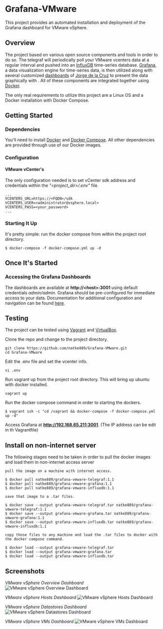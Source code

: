 # Grafana-VMware

This project provides an automated installation and deployment of the Grafana dashboard for VMware vSphere.

## Overview
The project based on various open source components and tools in order to do so. The telegraf will periodically poll your VMware vcenters data at a regular interval and pushed into an [InfluxDB](https://www.influxdata.com/) time-series database. [Grafana](https://grafana.com/), a data visualization engine for time-series data, is then utilized along with several customized [dashboards](https://github.com/jorgedlcruz/vmware-grafana) of [Jorge de la Cruz](https://github.com/jorgedlcruz) to present the data graphically with . All of these components are integrated together using [Docker](https://www.docker.com/).

The only real requirements to utilize this project are a Linux OS and a Docker installation with Docker Compose.

## Getting Started
### Dependencies
You'll need to install [Docker](https://docs.docker.com/install/) and [Docker Compose](https://docs.docker.com/compose/install/). All other dependencies are provided through use of our Docker images.
### Configuration
#### VMware vCenter's
The only configuration needed is to set vCenter sdk address and credentials within the *"<project_dir\>/.env"* file. 
~~~~
...
VCENTERS_URL=https://<FQDN>/sdk
VCENTERS_USER=<administrator@vsphere.local>
VCENTERS_PASS=<your_password>
...
~~~~

### Starting It Up
It's pretty simple: run the docker compose from within the project root directory.

~~~~
$ docker-compose -f docker-compose.yml up -d
~~~~

## Once It's Started
### Accessing the Grafana Dashboards
The dashboards are available at **http://<host\>:3001** using default credentials _admin/admin_. Grafana should be pre-configured for immediate access to your data. Documentation for additional configuration and navigation can be found [here](http://docs.grafana.org/guides/getting_started/).

## Testing
The project can be tested using [Vagrant](https://www.vagrantup.com/docs/installation) and [VirtualBox](https://www.virtualbox.org/wiki/Downloads). 

Clone the repo and change to the project directory.
~~~~
git clone https://github.com/natke889/Grafana-VMware.git
cd Grafana-VMware
~~~~

Edit the .env file and set the vcenter info.
~~~~
vi .env
~~~~

Run vagrant up from the project root directory. This will bring up ubuntu with docker installed. 
~~~~
vagrant up
~~~~

Run the docker compose command in order to starting the dockers.
~~~~
$ vagrant ssh -c "cd /vagrant && docker-compose -f docker-compose.yml up -d"
~~~~

Access Grafana at **http://192.168.65.211:3001**. (The IP address can be edit in th Vagrantfile)

## Install on non-internet server
The following stages need to be taken in order to pull the docker images and load them in non-internet access server
~~~~
pull the image on a machine with internet access.

$ docker pull natke889/grafana-vmware-telegraf:1.1
$ docker pull natke889/grafana-vmware-grafana:1.1
$ docker pull natke889/grafana-vmware-influxdb:1.1

save that image to a .tar files.

$ docker save --output grafana-vmware-telegraf.tar natke889/grafana-vmware-telegraf:1.1
$ docker save --output grafana-vmware-grafana.tar natke889/grafana-vmware-grafana:1.1
$ docker save --output grafana-vmware-influxdb.tar natke889/grafana-vmware-influxdb:1.1

copy those files to any machine and load the .tar files to docker with the docker compose command.

$ docker load --output grafana-vmware-telegraf.tar
$ docker load --output grafana-vmware-grafana.tar
$ docker load --output grafana-vmware-influxdb.tar
~~~~

## Screenshots
*VMware vSphere Overview Dashboard*
![VMware vSphere Overview Dashboard](https://i.postimg.cc/qBF4v1cG/1.png)

*VMware vSphere Hosts Dashboard*
![VMware vSphere Hosts Dashboard](https://i.postimg.cc/k4p3D5S5/2.png)

*VMware vSphere Datastores Dashboard*
![VMware vSphere Datastores Dashboard](https://i.postimg.cc/1XkkcYJh/3.png)

*VMware vSphere VMs Dashboard*
![VMware vSphere VMs Dashboard](https://i.postimg.cc/ryDzj0QQ/4.png)

